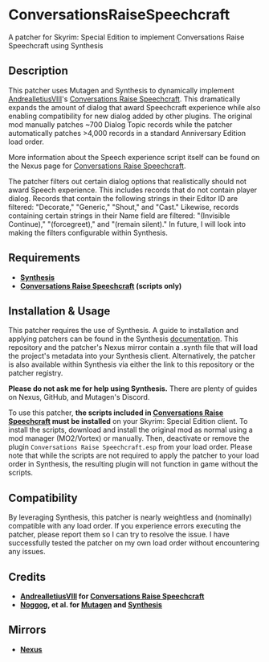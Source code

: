 # ConversationsRaiseSpeechcraft

A patcher for Skyrim: Special Edition to implement Conversations Raise Speechcraft using Synthesis

## Description
This patcher uses Mutagen and Synthesis to dynamically implement [AndrealletiusVIII](https://www.nexusmods.com/users/5646623)'s [Conversations Raise Speechcraft](https://www.nexusmods.com/skyrimspecialedition/mods/93435)﻿. This dramatically expands the amount of dialog that award Speechcraft experience while also enabling compatibility for new dialog added by other plugins. The original mod manually patches ~700 Dialog Topic records while the patcher automatically patches >4,000 records in a standard Anniversary Edition load order.

More information about the Speech experience script itself can be found on the Nexus page for [Conversations Raise Speechcraft](https://www.nexusmods.com/skyrimspecialedition/mods/93435).

The patcher filters out certain dialog options that realistically should not award Speech experience. This includes records that do not contain player dialog. Records that contain the following strings in their Editor ID are filtered: "Decorate," "Generic," "Shout," and "Cast." Likewise, records containing certain strings in their Name field are filtered: "(Invisible Continue)," "(forcegreet)," and "(remain silent)." In future, I will look into making the filters configurable within Synthesis.

## Requirements
- **[Synthesis](http://github.com/Mutagen-Modding/Synthesis/releases)**
- **[Conversations Raise Speechcraft﻿](https://www.nexusmods.com/skyrimspecialedition/mods/93435) (scripts only)**

## Installation & Usage
This patcher requires the use of Synthesis. A guide to installation and applying patchers can be found in the Synthesis [documentation](https://mutagen-modding.github.io/Synthesis/). This repository and the patcher's Nexus mirror contain a .synth file that will load the project's metadata into your Synthesis client. Alternatively, the patcher is also available within Synthesis via either the link to this repository or the patcher registry.

**Please do not ask me for help using Synthesis.** There are plenty of guides on Nexus, GitHub, and Mutagen's Discord.

To use this patcher, **the scripts included in [Conversations Raise Speechcraft](https://www.nexusmods.com/skyrimspecialedition/mods/93435) must be installed** on your Skyrim: Special Edition client. To install the scripts, download and install the original mod as normal using a mod manager (MO2/Vortex) or manually. Then, deactivate or remove the plugin `Conversations Raise Speechcraft.esp` from your load order. Please note that while the scripts are not required to apply the patcher to your load order in Synthesis, the resulting plugin will not function in game without the scripts.

## Compatibility
By leveraging Synthesis, this patcher is nearly weightless and (nominally) compatible with any load order. If you experience errors executing the patcher, please report them so I can try to resolve the issue. I have successfully tested the patcher on my own load order without encountering any issues. 

## Credits
- **[AndrealletiusVIII](https://www.nexusmods.com/users/5646623) for [Conversations Raise Speechcraft](https://www.nexusmods.com/skyrimspecialedition/mods/93435)﻿**
- **[Noggog](https://github.com/Noggog), et al. for [Mutagen](https://github.com/Mutagen-Modding/Mutagen) and [Synthesis](https://github.com/Mutagen-Modding/Synthesis)**

## Mirrors
- **[Nexus](https://www.nexusmods.com/skyrimspecialedition/mods/160105)**

